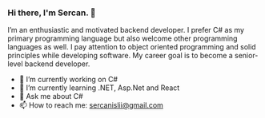 ### Hi there, I'm Sercan. 👋
I’m an enthusiastic and motivated backend developer. I prefer C# as my primary programming language but also welcome other programming languages as well. I pay attention to object oriented programming and solid principles while developing software. My career goal is to become a senior-level backend developer.


- 🔭 I’m currently working on C#
- 🌱 I’m currently learning .NET, Asp.Net and React
- 💬 Ask me about C#
- 📫 How to reach me: sercanislii@gmail.com

